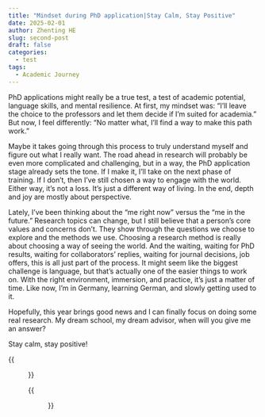 ```yaml
---
title: "Mindset during PhD application|Stay Calm, Stay Positive"
date: 2025-02-01
author: Zhenting HE
slug: second-post
draft: false
categories:
  - test
tags:
  - Academic Journey
---
```


PhD applications might really be a true test, a test of academic potential, language skills, and mental resilience. At first, my mindset was: “I’ll leave the choice to the professors and let them decide if I’m suited for academia.” But now, I feel differently: “No matter what, I’ll find a way to make this path work.”

Maybe it takes going through this process to truly understand myself and figure out what I really want. The road ahead in research will probably be even more complicated and challenging, but in a way, the PhD application stage already sets the tone. If I make it, I’ll take on the next phase of training. If I don’t, then I’ve still chosen a way to engage with the world. Either way, it’s not a loss. It’s just a different way of living. In the end, depth and joy are mostly about perspective.

Lately, I’ve been thinking about the “me right now” versus the “me in the future.” Research topics can change, but I still believe that a person’s core values and concerns don’t. They show through the questions we choose to explore and the methods we use. Choosing a research method is really about choosing a way of seeing the world. And the waiting, waiting for PhD results, waiting for collaborators’ replies, waiting for journal decisions, job offers, this is all just part of the process. It might seem like the biggest challenge is language, but that’s actually one of the easier things to work on. With the right environment, immersion, and practice, it’s just a matter of time. Like now, I’m in Germany, learning German, and slowly getting used to it.

Hopefully, this year brings good news and I can finally focus on doing some real research. My dream school, my dream advisor, when will you give me an answer?

Stay calm, stay positive!

{{<figure src="/images/2025-02-01(1).jpg" title="This week's Yellow Rose. I love the bright colours, which remind me of the sun and hope.">}}

{{<figure src="/images/22025-02-01(2).jpg" title="Four photos of me this week. Seems like I'm not in the same state haha.">}}